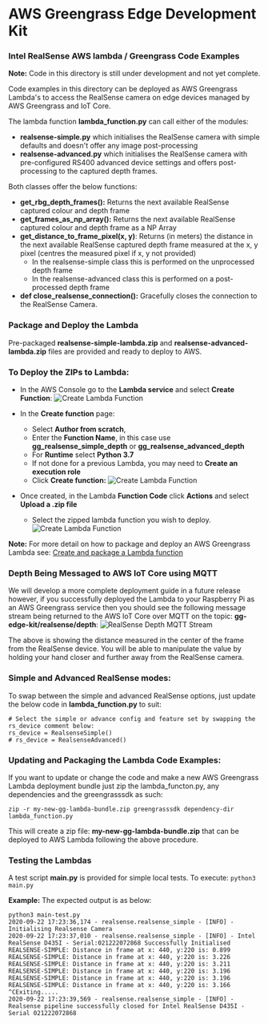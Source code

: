 # AWS Greengrass Edge Development Kit

### Intel RealSense AWS lambda / Greengrass Code Examples

**Note:** Code in this directory is still under development and not yet complete. 

Code examples in this directory can be deployed as AWS Greengrass Lambda's to access the RealSense camera on edge devices managed by AWS Greengrass and IoT Core.

The lambda function **lambda_function.py** can call either of the modules:
* **realsense-simple.py** which initialises the RealSense camera with simple defaults and doesn't offer any image post-processing 
* **realsense-advanced.py** which initialises the RealSense camera with pre-configured RS400 advanced device settings and offers post-processing to the captured depth frames.

Both classes offer the below functions:
* **get_rbg_depth_frames():** Returns the next available RealSense captured colour and depth frame
* **get_frames_as_np_array():** Returns the next available RealSense captured colour and depth frame as a NP Array 
* **get_distance_to_frame_pixel(x, y)**: Returns (in meters) the distance in the next available RealSense captured depth frame measured at the x, y pixel (centres the measured pixel if x, y not provided)
    * In the realsense-simple class this is performed on the unprocessed depth frame
    * In the realsense-advanced class this is performed on a post-processed depth frame
* **def close_realsense_connection():** Gracefully closes the connection to the RealSense Camera.

### Package and Deploy the Lambda
Pre-packaged  **realsense-simple-lambda.zip** and **realsense-advanced-lambda.zip** files are provided and ready to deploy to AWS. 

### To Deploy the ZIPs to Lambda:
* In the AWS Console go to the **Lambda service** and select **Create Function**:
![Create Lambda Function](pics/deploy-lambda-01.png)

* In the **Create function** page:
    * Select **Author from scratch**, 
    * Enter the **Function Name**, in this case use **gg_realsense_simple_depth** or **gg_realsense_advanced_depth**
    * For **Runtime** select **Python 3.7**
    * If not done for a previous Lambda, you may need to **Create an execution role**
    * Click **Create function:**
![Create Lambda Function](pics/deploy-lambda-02.png)

* Once created, in the Lambda **Function Code** click **Actions** and select **Upload a .zip file**
    * Select the zipped lambda function you wish to deploy.
![Create Lambda Function](pics/deploy-lambda-03.png)

**Note:** For more detail on how to package and deploy an AWS Greengrass Lambda see: 
[Create and package a Lambda function](https://docs.aws.amazon.com/greengrass/latest/developerguide/create-lambda.html)

### Depth Being Messaged to AWS IoT Core using MQTT
We will develop a more complete deployment guide in a future release however, if you successfully deployed the Lambda to your Raspberry Pi as an AWS Greengrass service then you should see the following message stream being returned to the AWS IoT Core over MQTT on the topic: **gg-edge-kit/realsense/depth**:
![RealSense Depth MQTT Stream](pics/mqtt-distance-messages.png)

The above is showing the distance measured in the center of the frame from the RealSense device. You will be able to manipulate the value by holding your hand closer and further away from the RealSense camera.  

### Simple and Advanced RealSense modes:
To swap between the simple and advanced RealSense options, just update the below code in **lambda_function.py** to suit:
```
# Select the simple or advance config and feature set by swapping the rs_device comment below:
rs_device = RealsenseSimple()
# rs_device = RealsenseAdvanced()
```

### Updating and Packaging the Lambda Code Examples:
If you want to update or change the code and make a new AWS Greengrass Lambda deployment bundle just zip the lambda_functon.py, any dependencies and the greengrasssdk as such:
```
zip -r my-new-gg-lambda-bundle.zip greengrasssdk dependency-dir lambda_function.py
```

This will create a zip file: **my-new-gg-lambda-bundle.zip** that can be deployed to AWS Lambda following the above procedure.

### Testing the Lambdas
A test script **main.py** is provided for simple local tests. 
To execute:
```python3 main.py```

**Example:** The expected output is as below:
```
python3 main-test.py
2020-09-22 17:23:36,174 - realsense.realsense_simple - [INFO] - Initialising Realsense Camera
2020-09-22 17:23:37,010 - realsense.realsense_simple - [INFO] - Intel RealSense D435I - Serial:021222072868 Successfully Initialised
REALSENSE-SIMPLE: Distance in frame at x: 440, y:220 is: 0.899
REALSENSE-SIMPLE: Distance in frame at x: 440, y:220 is: 3.226
REALSENSE-SIMPLE: Distance in frame at x: 440, y:220 is: 3.211
REALSENSE-SIMPLE: Distance in frame at x: 440, y:220 is: 3.196
REALSENSE-SIMPLE: Distance in frame at x: 440, y:220 is: 3.196
REALSENSE-SIMPLE: Distance in frame at x: 440, y:220 is: 3.166
^CExiting.....
2020-09-22 17:23:39,569 - realsense.realsense_simple - [INFO] - Realsense pipeline successfully closed for Intel RealSense D435I - Serial 021222072868
```
